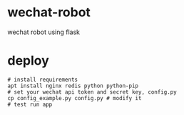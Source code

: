 # wechat-robot
wechat robot using flask

# deploy 

```
# install requirements
apt install nginx redis python python-pip
# set your wechat api token and secret key, config.py
cp config_example.py config.py # modify it
# test run app
```
